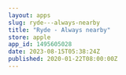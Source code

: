 ```yaml
---
layout: apps
slug: ryde---always-nearby
title: "Ryde - Always nearby"
store: apple
app_id: 1495605028
date: 2023-08-15T05:38:24Z
published: 2020-01-22T08:00:00Z
---
```

